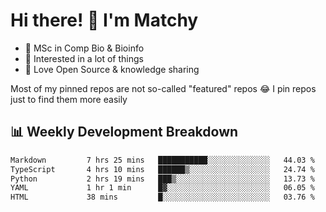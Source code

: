 # Hi there! 👋 I'm Matchy

- 🧬 MSc in Comp Bio & Bioinfo
- 🎈 Interested in a lot of things
- 💜 Love Open Source & knowledge sharing

Most of my pinned repos are not so-called "featured" repos 😂 I pin repos just to find them more easily

## 📊 Weekly Development Breakdown

<!--START_SECTION:waka-->

```txt
Markdown         7 hrs 25 mins   ███████████░░░░░░░░░░░░░░   44.03 %
TypeScript       4 hrs 10 mins   ██████▒░░░░░░░░░░░░░░░░░░   24.74 %
Python           2 hrs 19 mins   ███▒░░░░░░░░░░░░░░░░░░░░░   13.73 %
YAML             1 hr 1 min      █▓░░░░░░░░░░░░░░░░░░░░░░░   06.05 %
HTML             38 mins         █░░░░░░░░░░░░░░░░░░░░░░░░   03.76 %
```

<!--END_SECTION:waka-->

